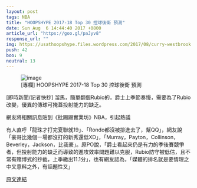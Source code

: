 ```yaml
---
layout: post
tags: NBA
title: "HOOPSHYPE 2017-18 Top 30 控球後衛 預測"
date: Sun Aug  6 14:44:40 2017 +0800
article_url: "https://goo.gl/paJyv8"
response_url: ""
img: https://usathoopshype.files.wordpress.com/2017/08/curry-westbrook.jpg?w=1024&h=576&crop=1
push: 42
boo: 9
neutral: 13
---
```


<figure>
<img src="https://usathoopshype.files.wordpress.com/2017/08/curry-westbrook.jpg?w=1024&h=576&crop=1" alt="image">
<figcaption>
[專欄] HOOPSHYPE 2017-18 Top 30 控球後衛 預測
</figcaption>
</figure>



[即時新聞/記者快抄] 溜馬，簡單翻個Rubio的，爵士上季節奏慢，需要為了Rubio改變，優異的傳球可掩蓋投射能力的缺乏。

網友將相關訊息貼到《批踢踢實業坊》NBA，引起熱議

有人直呼「龍珠才打完夏聯就19」、「Rondo都沒被排進去了，幫QQ」，網友說「豪哥比幾個一場都沒打的新秀還低XD」，「Murray，Payton，Collinson，Beverley，Jackson，比我豪」。原PO說，「爵士看起來仍是有力的季後賽競爭者，但投射能力的缺乏而導致的進攻效率問題難以克服，Rubio防守被低估，且不常有賭博式的抄截，上季繳出11.1分」，也有網友認為，「媒體的排名就是要情理之中又意料之外，有話題性又」

<a href = "https://www.ptt.cc/bbs/NBA/M.1502001883.A.6B1.html">原文連結</a>

